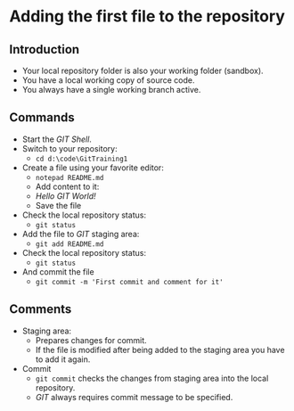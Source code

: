 # Adding the first file to the repository

## Introduction

* Your local repository folder is also your working folder (sandbox).
* You have a local working copy of source code.
* You always have a single working branch active.

## Commands

* Start the _GIT Shell_.
* Switch to your repository:
  * ```cd d:\code\GitTraining1```
* Create a file using your favorite editor:
  * ```notepad README.md```
  * Add content to it:
  * _Hello GIT World!_
  * Save the file
* Check the local repository status:
  * ```git status```
* Add the file to _GIT_ staging area:
  * ```git add README.md```
* Check the local repository status:
    * ```git status```
* And commit the file
  * ```git commit -m 'First commit and comment for it'```

## Comments

* Staging area:
  * Prepares changes for commit.
  * If the file is modified after being added to the staging area you have to add it again.
* Commit
  * ```git commit``` checks the changes from staging area into the local
    repository.
  * _GIT_ always requires commit message to be specified.
